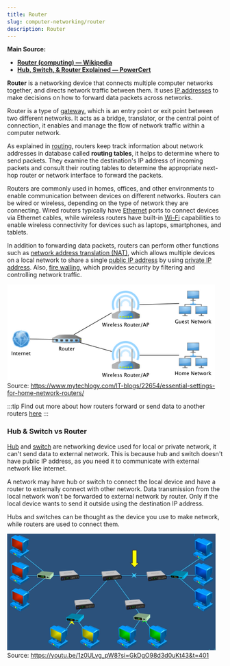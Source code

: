 ```yaml
---
title: Router
slug: computer-networking/router
description: Router
---
```


**Main Source:**

- **[Router (computing) — Wikipedia](/cs-notes/<https://en.wikipedia.org/wiki/Router_(computing)>)**
- **[Hub, Switch, & Router Explained — PowerCert](https://youtu.be/1z0ULvg_pW8?si=6F-oF8maBovN6VnN)**

**Router** is a networking device that connects multiple computer networks together, and directs network traffic between them. It uses [IP addresses](/cs-notes/computer-networking/ip-address) to make decisions on how to forward data packets across networks.

Router is a type of [gateway](/cs-notes/computer-networking/gateway), which is an entry point or exit point between two different networks. It acts as a bridge, translator, or the central point of connection, it enables and manage the flow of network traffic within a computer network.

As explained in [routing](/cs-notes/computer-networking/routing), routers keep track information about network addresses in database called **routing tables**, it helps to determine where to send packets. They examine the destination's IP address of incoming packets and consult their routing tables to determine the appropriate next-hop router or network interface to forward the packets.

Routers are commonly used in homes, offices, and other environments to enable communication between devices on different networks. Routers can be wired or wireless, depending on the type of network they are connecting. Wired routers typically have [Ethernet](/cs-notes/computer-networking/ethernet) ports to connect devices via Ethernet cables, while wireless routers have built-in [Wi-Fi](/cs-notes/computer-networking/wi-fi) capabilities to enable wireless connectivity for devices such as laptops, smartphones, and tablets.

In addition to forwarding data packets, routers can perform other functions such as [network address translation (NAT)](/cs-notes/computer-networking/nat), which allows multiple devices on a local network to share a single [public IP address](/cs-notes/computer-networking/ip-address#public-ip-address) by using [private IP address](/cs-notes/computer-networking/ip-address#private-ip-address). Also, [fire walling](/cs-notes/computer-security/network-security#firewall), which provides security by filtering and controlling network traffic.

![Example of router connecting network together](./router-example.png)  
Source: https://www.mytechlogy.com/IT-blogs/22654/essential-settings-for-home-network-routers/

:::tip
Find out more about how routers forward or send data to another routers [here](/cs-notes/computer-networking/routing)
:::

### Hub & Switch vs Router

[Hub](/cs-notes/computer-networking/hubs) and [switch](/cs-notes/computer-networking/switch) are networking device used for local or private network, it can't send data to external network. This is because hub and switch doesn't have public IP address, as you need it to communicate with external network like internet.

A network may have hub or switch to connect the local device and have a router to externally connect with other network. Data transmission from the local network won't be forwarded to external network by router. Only if the local device wants to send it outside using the destination IP address.

Hubs and switches can be thought as the device you use to make network, while routers are used to connect them.

![Several local networks connected with switch and externally connected with router](./hub-switch-vs-router.png)  
Source: https://youtu.be/1z0ULvg_pW8?si=GkDgO98d3d0uKt43&t=401
